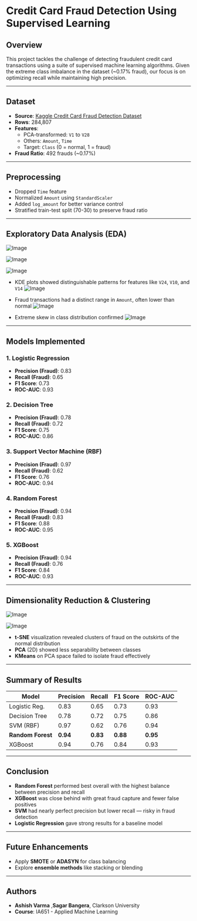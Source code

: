 # Credit Card Fraud Detection Using Supervised Learning

##  Overview
This project tackles the challenge of detecting fraudulent credit card transactions using a suite of supervised machine learning algorithms. Given the extreme class imbalance in the dataset (~0.17% fraud), our focus is on optimizing recall while maintaining high precision.

---

##  Dataset

- **Source**: [Kaggle Credit Card Fraud Detection Dataset](https://www.kaggle.com/mlg-ulb/creditcardfraud)
- **Rows**: 284,807
- **Features**:
  - PCA-transformed: `V1` to `V28`
  - Others: `Amount`, `Time`
  - Target: `Class` (0 = normal, 1 = fraud)
- **Fraud Ratio**: 492 frauds (~0.17%)

---

##  Preprocessing

- Dropped `Time` feature
- Normalized `Amount` using `StandardScaler`
- Added `log_amount` for better variance control
- Stratified train-test split (70-30) to preserve fraud ratio

---

##  Exploratory Data Analysis (EDA)

![Image](https://github.com/user-attachments/assets/143b0671-0e05-4c7b-9735-a77d384b5a73)

![Image](https://github.com/user-attachments/assets/f522d517-12cc-47fb-806f-9a91fd6550f8)





![Image](https://github.com/user-attachments/assets/af1f33d0-06f9-4dc2-95f1-a949bffe0a3a)



- KDE plots showed distinguishable patterns for features like `V24`, `V10`, and `V14`
![Image](https://github.com/user-attachments/assets/84b88b95-0ada-48a0-b39c-c5a366b82f38)

- Fraud transactions had a distinct range in `Amount`, often lower than normal
![Image](https://github.com/user-attachments/assets/3d0627dd-1522-43d6-b5bf-b50c56bcce7a)

- Extreme skew in class distribution confirmed
![Image](https://github.com/user-attachments/assets/74efc821-24ab-4d2e-b5c5-5e754d71376c)
---

##  Models Implemented

### 1. Logistic Regression
- **Precision (Fraud)**: 0.83
- **Recall (Fraud)**: 0.65
- **F1 Score**: 0.73
- **ROC-AUC**: 0.93

### 2. Decision Tree
- **Precision (Fraud)**: 0.78
- **Recall (Fraud)**: 0.72
- **F1 Score**: 0.75
- **ROC-AUC**: 0.86

### 3. Support Vector Machine (RBF)
- **Precision (Fraud)**: 0.97
- **Recall (Fraud)**: 0.62
- **F1 Score**: 0.76
- **ROC-AUC**: 0.94

### 4. Random Forest
- **Precision (Fraud)**: 0.94
- **Recall (Fraud)**: 0.83
- **F1 Score**: 0.88
- **ROC-AUC**: 0.95

### 5. XGBoost
- **Precision (Fraud)**: 0.94
- **Recall (Fraud)**: 0.76
- **F1 Score**: 0.84
- **ROC-AUC**: 0.93

---

##  Dimensionality Reduction & Clustering

![Image](https://github.com/user-attachments/assets/4289e8f6-c41b-40ac-905c-36b316f801a5)

![Image](https://github.com/user-attachments/assets/0ba98a76-dfdc-4538-9985-0bcabe0c6a70)

- **t-SNE** visualization revealed clusters of fraud on the outskirts of the normal distribution
- **PCA** (2D) showed less separability between classes
- **KMeans** on PCA space failed to isolate fraud effectively

---

##  Summary of Results

| Model            | Precision | Recall | F1 Score | ROC-AUC |
|------------------|-----------|--------|----------|----------|
| Logistic Reg.    | 0.83      | 0.65   | 0.73     | 0.93     |
| Decision Tree    | 0.78      | 0.72   | 0.75     | 0.86     |
| SVM (RBF)        | 0.97      | 0.62   | 0.76     | 0.94     |
| **Random Forest**| **0.94**  | **0.83** | **0.88** | **0.95** |
| XGBoost          | 0.94      | 0.76   | 0.84     | 0.93     |

---

##  Conclusion

- **Random Forest** performed best overall with the highest balance between precision and recall
- **XGBoost** was close behind with great fraud capture and fewer false positives
- **SVM** had nearly perfect precision but lower recall — risky in fraud detection
- **Logistic Regression** gave strong results for a baseline model

---

##  Future Enhancements

- Apply **SMOTE** or **ADASYN** for class balancing
- Explore **ensemble methods** like stacking or blending

---

##  Authors

- **Ashish Varma** ,**Sagar Bangera**, Clarkson University  
- **Course**: IA651 - Applied Machine Learning
